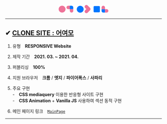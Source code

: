 <p align="center"><img src="./imgs/common/logo.png"></p>

---

## ✔ <a href="http://go0lee.cafe24.com/eoyeomo/index.html">CLONE SITE : 어여모</a>

1. 유형　**RESPONSIVE Website**
2. 제작 기간　**2021. 03. ~ 2021. 04.**
3. 퍼블리싱　**100%**
4. 지원 브라우저　**크롬** / **엣지** / **파이어폭스** / **사파리**
5. 주요 구현  
   -　**CSS mediaquery** 이용한 반응형 사이트 구현  
   -　**CSS Animation** + **Vanilla JS** 사용하여 섹션 동적 구현

6. 메인 페이지 링크　<a href="http://go0lee.cafe24.com/eoyeomo/index.html">`MainPage`</a>

---
